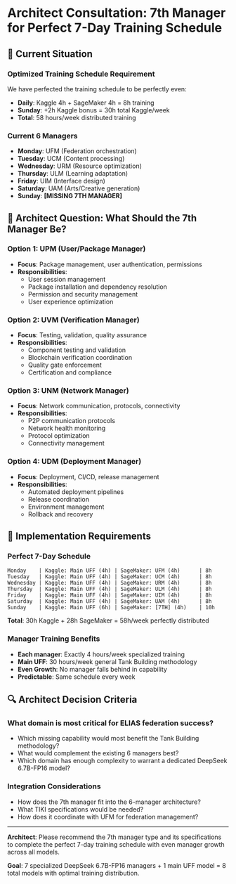 # Architect Consultation: 7th Manager for Perfect 7-Day Training Schedule

## 🎯 **Current Situation**

### **Optimized Training Schedule Requirement**
We have perfected the training schedule to be perfectly even:
- **Daily**: Kaggle 4h + SageMaker 4h = 8h training
- **Sunday**: +2h Kaggle bonus = 30h total Kaggle/week
- **Total**: 58 hours/week distributed training

### **Current 6 Managers**
- **Monday**: UFM (Federation orchestration)
- **Tuesday**: UCM (Content processing)
- **Wednesday**: URM (Resource optimization)  
- **Thursday**: ULM (Learning adaptation)
- **Friday**: UIM (Interface design)
- **Saturday**: UAM (Arts/Creative generation)
- **Sunday**: **[MISSING 7TH MANAGER]**

## 🧠 **Architect Question: What Should the 7th Manager Be?**

### **Option 1: UPM (User/Package Manager)**
- **Focus**: Package management, user authentication, permissions
- **Responsibilities**: 
  - User session management
  - Package installation and dependency resolution
  - Permission and security management
  - User experience optimization

### **Option 2: UVM (Verification Manager)**
- **Focus**: Testing, validation, quality assurance
- **Responsibilities**:
  - Component testing and validation
  - Blockchain verification coordination
  - Quality gate enforcement
  - Certification and compliance

### **Option 3: UNM (Network Manager)**  
- **Focus**: Network communication, protocols, connectivity
- **Responsibilities**:
  - P2P communication protocols
  - Network health monitoring
  - Protocol optimization
  - Connectivity management

### **Option 4: UDM (Deployment Manager)**
- **Focus**: Deployment, CI/CD, release management
- **Responsibilities**:
  - Automated deployment pipelines
  - Release coordination
  - Environment management
  - Rollback and recovery

## 🔧 **Implementation Requirements**

### **Perfect 7-Day Schedule**
```
Monday    | Kaggle: Main UFF (4h) | SageMaker: UFM (4h)      | 8h
Tuesday   | Kaggle: Main UFF (4h) | SageMaker: UCM (4h)      | 8h  
Wednesday | Kaggle: Main UFF (4h) | SageMaker: URM (4h)      | 8h
Thursday  | Kaggle: Main UFF (4h) | SageMaker: ULM (4h)      | 8h
Friday    | Kaggle: Main UFF (4h) | SageMaker: UIM (4h)      | 8h
Saturday  | Kaggle: Main UFF (4h) | SageMaker: UAM (4h)      | 8h
Sunday    | Kaggle: Main UFF (6h) | SageMaker: [7TH] (4h)    | 10h
```

**Total**: 30h Kaggle + 28h SageMaker = 58h/week perfectly distributed

### **Manager Training Benefits**
- **Each manager**: Exactly 4 hours/week specialized training
- **Main UFF**: 30 hours/week general Tank Building methodology
- **Even Growth**: No manager falls behind in capability
- **Predictable**: Same schedule every week

## 🔍 **Architect Decision Criteria**

### **What domain is most critical for ELIAS federation success?**
- Which missing capability would most benefit the Tank Building methodology?
- What would complement the existing 6 managers best?
- Which domain has enough complexity to warrant a dedicated DeepSeek 6.7B-FP16 model?

### **Integration Considerations**
- How does the 7th manager fit into the 6-manager architecture?
- What TIKI specifications would be needed?
- How does it coordinate with UFM for federation management?

---

**Architect**: Please recommend the 7th manager type and its specifications to complete the perfect 7-day training schedule with even manager growth across all models.

**Goal**: 7 specialized DeepSeek 6.7B-FP16 managers + 1 main UFF model = 8 total models with optimal training distribution.